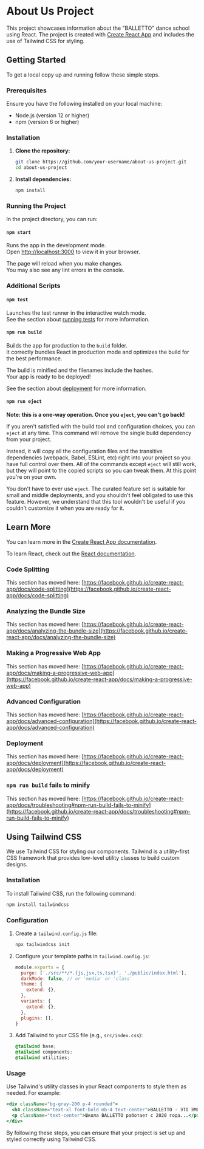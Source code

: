 # About Us Project

This project showcases information about the "BALLETTO" dance school using React. The project is created with [Create React App](https://github.com/facebook/create-react-app) and includes the use of Tailwind CSS for styling.

## Getting Started

To get a local copy up and running follow these simple steps.

### Prerequisites

Ensure you have the following installed on your local machine:

- Node.js (version 12 or higher)
- npm (version 6 or higher)

### Installation

1. **Clone the repository:**

   ```bash
   git clone https://github.com/your-username/about-us-project.git
   cd about-us-project
   ```

2. **Install dependencies:**

   ```bash
   npm install
   ```

### Running the Project

In the project directory, you can run:

#### `npm start`

Runs the app in the development mode.\
Open [http://localhost:3000](http://localhost:3000) to view it in your browser.

The page will reload when you make changes.\
You may also see any lint errors in the console.

### Additional Scripts

#### `npm test`

Launches the test runner in the interactive watch mode.\
See the section about [running tests](https://facebook.github.io/create-react-app/docs/running-tests) for more information.

#### `npm run build`

Builds the app for production to the `build` folder.\
It correctly bundles React in production mode and optimizes the build for the best performance.

The build is minified and the filenames include the hashes.\
Your app is ready to be deployed!

See the section about [deployment](https://facebook.github.io/create-react-app/docs/deployment) for more information.

#### `npm run eject`

**Note: this is a one-way operation. Once you `eject`, you can't go back!**

If you aren't satisfied with the build tool and configuration choices, you can `eject` at any time. This command will remove the single build dependency from your project.

Instead, it will copy all the configuration files and the transitive dependencies (webpack, Babel, ESLint, etc) right into your project so you have full control over them. All of the commands except `eject` will still work, but they will point to the copied scripts so you can tweak them. At this point you're on your own.

You don't have to ever use `eject`. The curated feature set is suitable for small and middle deployments, and you shouldn't feel obligated to use this feature. However, we understand that this tool wouldn't be useful if you couldn't customize it when you are ready for it.

## Learn More

You can learn more in the [Create React App documentation](https://facebook.github.io/create-react-app/docs/getting-started).

To learn React, check out the [React documentation](https://reactjs.org/).

### Code Splitting

This section has moved here: [https://facebook.github.io/create-react-app/docs/code-splitting](https://facebook.github.io/create-react-app/docs/code-splitting)

### Analyzing the Bundle Size

This section has moved here: [https://facebook.github.io/create-react-app/docs/analyzing-the-bundle-size](https://facebook.github.io/create-react-app/docs/analyzing-the-bundle-size)

### Making a Progressive Web App

This section has moved here: [https://facebook.github.io/create-react-app/docs/making-a-progressive-web-app](https://facebook.github.io/create-react-app/docs/making-a-progressive-web-app)

### Advanced Configuration

This section has moved here: [https://facebook.github.io/create-react-app/docs/advanced-configuration](https://facebook.github.io/create-react-app/docs/advanced-configuration)

### Deployment

This section has moved here: [https://facebook.github.io/create-react-app/docs/deployment](https://facebook.github.io/create-react-app/docs/deployment)

### `npm run build` fails to minify

This section has moved here: [https://facebook.github.io/create-react-app/docs/troubleshooting#npm-run-build-fails-to-minify](https://facebook.github.io/create-react-app/docs/troubleshooting#npm-run-build-fails-to-minify)

## Using Tailwind CSS

We use Tailwind CSS for styling our components. Tailwind is a utility-first CSS framework that provides low-level utility classes to build custom designs. 

### Installation

To install Tailwind CSS, run the following command:

```bash
npm install tailwindcss
```

### Configuration

1. Create a `tailwind.config.js` file:

   ```bash
   npx tailwindcss init
   ```

2. Configure your template paths in `tailwind.config.js`:

   ```js
   module.exports = {
     purge: ['./src/**/*.{js,jsx,ts,tsx}', './public/index.html'],
     darkMode: false, // or 'media' or 'class'
     theme: {
       extend: {},
     },
     variants: {
       extend: {},
     },
     plugins: [],
   }
   ```

3. Add Tailwind to your CSS file (e.g., `src/index.css`):

   ```css
   @tailwind base;
   @tailwind components;
   @tailwind utilities;
   ```

### Usage

Use Tailwind's utility classes in your React components to style them as needed. For example:

```jsx
<div className="bg-gray-200 p-4 rounded">
  <h4 className="text-xl font-bold mb-4 text-center">BALLETTO - ЭТО ЭМОЦИИ</h4>
  <p className="text-center">Школа BALLETTO работает с 2020 года...</p>
</div>
```

By following these steps, you can ensure that your project is set up and styled correctly using Tailwind CSS.